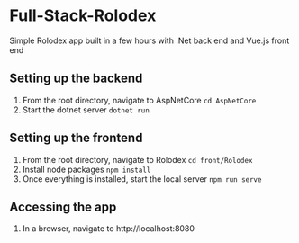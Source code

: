 # Full-Stack-Rolodex
Simple Rolodex app built in a few hours with .Net back end and Vue.js front end

## Setting up the backend
1) From the root directory, navigate to AspNetCore `cd AspNetCore` 
2) Start the dotnet server `dotnet run`

## Setting up the frontend
1) From the root directory, navigate to Rolodex `cd front/Rolodex`
2) Install node packages `npm install`
3) Once everything is installed, start the local server `npm run serve`

## Accessing the app
1) In a browser, navigate to http://localhost:8080
